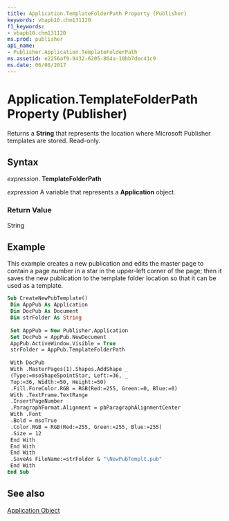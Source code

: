 ```yaml
---
title: Application.TemplateFolderPath Property (Publisher)
keywords: vbapb10.chm131120
f1_keywords:
- vbapb10.chm131120
ms.prod: publisher
api_name:
- Publisher.Application.TemplateFolderPath
ms.assetid: e2256af9-9432-6205-864a-10bb7dec41c9
ms.date: 06/08/2017
---
```



# Application.TemplateFolderPath Property (Publisher)

Returns a  **String** that represents the location where Microsoft Publisher templates are stored. Read-only.


## Syntax

 _expression_. **TemplateFolderPath**

 _expression_ A variable that represents a  **Application** object.


### Return Value

String


## Example

This example creates a new publication and edits the master page to contain a page number in a star in the upper-left corner of the page; then it saves the new publication to the template folder location so that it can be used as a template.


```vb
Sub CreateNewPubTemplate() 
 Dim AppPub As Application 
 Dim DocPub As Document 
 Dim strFolder As String 
 
 Set AppPub = New Publisher.Application 
 Set DocPub = AppPub.NewDocument 
 AppPub.ActiveWindow.Visible = True 
 strFolder = AppPub.TemplateFolderPath 
 
 With DocPub 
 With .MasterPages(1).Shapes.AddShape _ 
 (Type:=msoShape5pointStar, Left:=36, _ 
 Top:=36, Width:=50, Height:=50) 
 .Fill.ForeColor.RGB = RGB(Red:=255, Green:=0, Blue:=0) 
 With .TextFrame.TextRange 
 .InsertPageNumber 
 .ParagraphFormat.Alignment = pbParagraphAlignmentCenter 
 With .Font 
 .Bold = msoTrue 
 .Color.RGB = RGB(Red:=255, Green:=255, Blue:=255) 
 .Size = 12 
 End With 
 End With 
 End With 
 .SaveAs FileName:=strFolder & "\NewPubTemplt.pub" 
 End With 
End Sub
```


## See also


 [Application Object](Publisher.Application.md)

